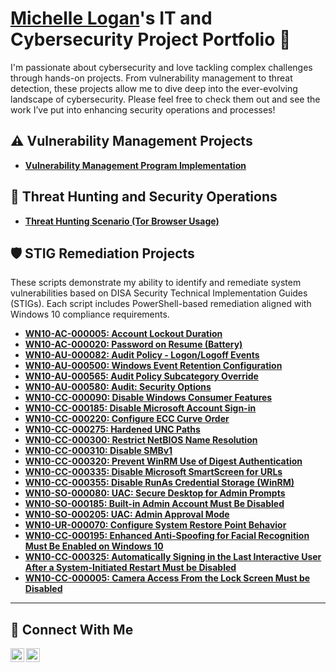 # <a href="https://www.linkedin.com/in/michellelogan2/">Michelle Logan</a>'s IT and Cybersecurity Project Portfolio 🔐

I'm passionate about cybersecurity and love tackling complex challenges through hands-on projects. From vulnerability management to threat detection, these projects allow me to dive deep into the ever-evolving landscape of cybersecurity. Please feel free to check them out and see the work I’ve put into enhancing security operations and processes!


## ⚠️ Vulnerability Management Projects

- **[Vulnerability Management Program Implementation](https://github.com/Michelle-Logan/Vulnerability-management-program)**


## 🚨 Threat Hunting and Security Operations

- **[Threat Hunting Scenario (Tor Browser Usage)](https://github.com/Michelle-Logan/threat-hunting-scenario-tor)**

## 🛡️ STIG Remediation Projects

These scripts demonstrate my ability to identify and remediate system vulnerabilities based on DISA Security Technical Implementation Guides (STIGs). Each script includes PowerShell-based remediation aligned with Windows 10 compliance requirements.

- **[WN10-AC-000005: Account Lockout Duration](https://github.com/Michelle-Logan/CyberRange/tree/main/STIGS/WN10-AC-000005.ps1)**
- **[WN10-AC-000020: Password on Resume (Battery)](https://github.com/Michelle-Logan/CyberRange/tree/main/STIGS/WN10-AC-000020.ps1)**
- **[WN10-AU-000082: Audit Policy - Logon/Logoff Events](https://github.com/Michelle-Logan/CyberRange/tree/main/STIGS/WN10-AU-000082.ps1)**
- **[WN10-AU-000500: Windows Event Retention Configuration](https://github.com/Michelle-Logan/CyberRange/tree/main/STIGS/WN10-AU-000500.ps1)**
- **[WN10-AU-000565: Audit Policy Subcategory Override](https://github.com/Michelle-Logan/CyberRange/tree/main/STIGS/WN10-AU-000565.ps1)**
- **[WN10-AU-000580: Audit: Security Options](https://github.com/Michelle-Logan/CyberRange/tree/main/STIGS/WN10-AU-000580.ps1)**
- **[WN10-CC-000090: Disable Windows Consumer Features](https://github.com/Michelle-Logan/CyberRange/tree/main/STIGS/WN10-CC-000090.ps1)**
- **[WN10-CC-000185: Disable Microsoft Account Sign-in](https://github.com/Michelle-Logan/CyberRange/tree/main/STIGS/WN10-CC-000185.ps1)**
- **[WN10-CC-000220: Configure ECC Curve Order](https://github.com/Michelle-Logan/CyberRange/tree/main/STIGS/WN10-CC-000220.ps1)**
- **[WN10-CC-000275: Hardened UNC Paths](https://github.com/Michelle-Logan/CyberRange/tree/main/STIGS/WN10-CC-000275.ps1)**
- **[WN10-CC-000300: Restrict NetBIOS Name Resolution](https://github.com/Michelle-Logan/CyberRange/tree/main/STIGS/WN10-CC-000300.ps1)**
- **[WN10-CC-000310: Disable SMBv1](https://github.com/Michelle-Logan/CyberRange/tree/main/STIGS/WN10-CC-000310.ps1)**
- **[WN10-CC-000320: Prevent WinRM Use of Digest Authentication](https://github.com/Michelle-Logan/CyberRange/tree/main/STIGS/WN10-CC-000320.ps1)**
- **[WN10-CC-000335: Disable Microsoft SmartScreen for URLs](https://github.com/Michelle-Logan/CyberRange/tree/main/STIGS/WN10-CC-000335.ps1)**
- **[WN10-CC-000355: Disable RunAs Credential Storage (WinRM)](https://github.com/Michelle-Logan/CyberRange/tree/main/STIGS/WN10-CC-000355.ps1)**
- **[WN10-SO-000080: UAC: Secure Desktop for Admin Prompts](https://github.com/Michelle-Logan/CyberRange/tree/main/STIGS/WN10-SO-000080.ps1)**
- **[WN10-SO-000185: Built-in Admin Account Must Be Disabled](https://github.com/Michelle-Logan/CyberRange/tree/main/STIGS/WN10-SO-000185.ps1)**
- **[WN10-SO-000205: UAC: Admin Approval Mode](https://github.com/Michelle-Logan/CyberRange/tree/main/STIGS/WN10-SO-000205.ps1)**
- **[WN10-UR-000070: Configure System Restore Point Behavior](https://github.com/Michelle-Logan/CyberRange/tree/main/STIGS/WN10-UR-000070.ps1)**
- **[WN10-CC-000195: Enhanced Anti-Spoofing for Facial Recognition Must Be Enabled on Windows 10](https://github.com/Michelle-Logan/CyberRange/blob/main/STIGS/WN10-CC-000195.ps1)**
- **[WN10-CC-000325: Automatically Signing in the Last Interactive User After a System-Initiated Restart Must be Disabled](https://github.com/Michelle-Logan/CyberRange/blob/main/STIGS/WN10-CC-000325.ps1)**
- **[WN10-CC-000005: Camera Access From the Lock Screen Must be Disabled](https://github.com/Michelle-Logan/CyberRange/blob/main/STIGS/WN10-CC-000005.ps1)**


<hr/>

## 🤳 Connect With Me


[<img align="left" alt="___________ | LinkedIn" width="22px" src="https://cdn.jsdelivr.net/npm/simple-icons@v3/icons/linkedin.svg" />][linkedin]
[<img align="left" alt="___________ | Instagram" width="22px" src="https://cdn.jsdelivr.net/npm/simple-icons@v3/icons/instagram.svg" />][instagram]


[instagram]: https://www.instagram.com/mtelt55/___________
[linkedin]: https://www.linkedin.com/in/michellelogan2/___________

<!--
<img width="35" alt="image" src="https://github.com/user-attachments/assets/2f41c7cd-5ea8-4475-b451-a37161b6c3fb"> 
<img width="35" alt="image" src="https://github.com/user-attachments/assets/77649969-9910-4994-8b96-74a116cfb2a8">
-->
